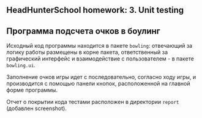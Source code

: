 # 
HeadHunterSchool homework: 3. Unit testing
---------

## Программа подсчета очков в боулинг

Исходный код программы находится в пакете ```bowling```: отвечающий за логику работы размещены в корне пакета, ответственный за графический интерфейс и взаимодействие с пользователем - в пакете ```bowling.ui```. 

Заполнение очков игры идет с последовательно, согласно ходу игры, и производится с помощью панели кнопок, расположенной на главной форме программы.

Отчет о покрытии кода тестами расположен в директории ```report``` (добавлен screenshot).

